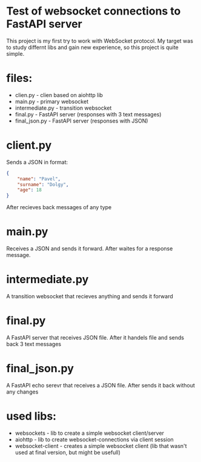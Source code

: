 # Test of websocket connections to FastAPI server #
This project is my first try to work with WebSocket protocol. My target was to study differnt libs and gain new experience, so this project is quite simple.

# files:
+ clien.py - clien based on aiohttp lib
+ main.py - primary websocket
+ intermediate.py - transition websocket
+ final.py - FastAPI server (responses with 3 text messages)
+ final_json.py - FastAPI server (responses with JSON)

# client.py 
Sends a JSON in format:
```json
{
    "name": "Pavel",
    "surname": "Dolgy",
    "age": 18
}
```
After recieves back messages of any type

# main.py
Receives a JSON and sends it forward. After waites for a response message.

# intermediate.py
A transition websocket that recieves anything and sends it forward

# final.py
A FastAPI server that receives JSON file. After it handels file and sends back 3 text messages

# final_json.py 
A FastAPI echo serevr that receives a JSON file. After sends it back without any changes 

# used libs:
+ websockets - lib to create a simple websocket client/server
+ aiohttp - lib to create websocket-connections via client session
+ websocket-client - creates a simple websocket client (lib that wasn't used at final version, but might be usefull)
